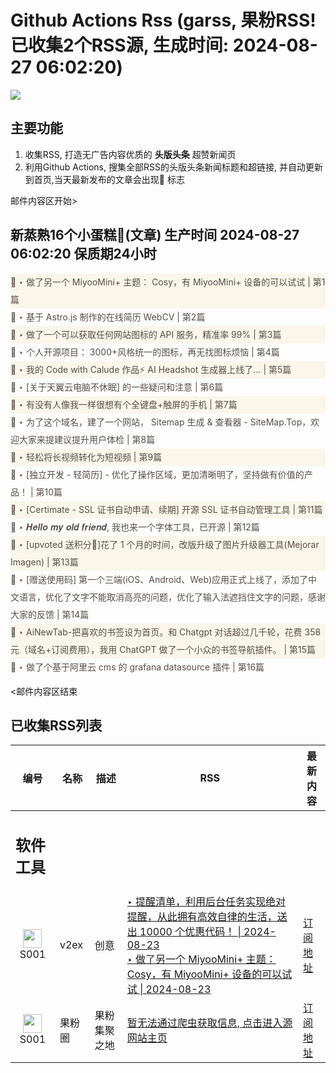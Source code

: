 # Github Actions Rss (garss, 果粉RSS! 已收集2个RSS源, 生成时间: 2024-08-27 06:02:20)

![](https://cdn.jsdelivr.net/gh/xinkeji/garss/_media/ga-rss.png)



## 主要功能
1. 收集RSS, 打造无广告内容优质的 **头版头条** 超赞新闻页
2. 利用Github Actions, 搜集全部RSS的头版头条新闻标题和超链接, 并自动更新到首页,当天最新发布的文章会出现🌈 标志

邮件内容区开始>
<h2>新蒸熟16个小蛋糕🍰(文章) 生产时间 2024-08-27 06:02:20 保质期24小时</h2>

<div style='line-height:3;background-color:#FAF6EA;' ><a href='https://www.v2ex.com/t/1067994#reply1' style="line-height:2;text-decoration:none;display:block;color:#584D49;">🌈 ‣ 做了另一个 MiyooMini+ 主题： Cosy，有 MiyooMini+ 设备的可以试试 | 第1篇</a></div><div style='line-height:3;' ><a href='https://www.v2ex.com/t/1067985#reply3' style="line-height:2;text-decoration:none;display:block;color:#584D49;">🌈 ‣ 基于 Astro.js 制作的在线简历 WebCV | 第2篇</a></div><div style='line-height:3;background-color:#FAF6EA;' ><a href='https://www.v2ex.com/t/1067951#reply16' style="line-height:2;text-decoration:none;display:block;color:#584D49;">🌈 ‣ 做了一个可以获取任何网站图标的 API 服务，精准率 99% | 第3篇</a></div><div style='line-height:3;' ><a href='https://www.v2ex.com/t/1067969#reply4' style="line-height:2;text-decoration:none;display:block;color:#584D49;">🌈 ‣ 个人开源项目： 3000+风格统一的图标，再无找图标烦恼 | 第4篇</a></div><div style='line-height:3;background-color:#FAF6EA;' ><a href='https://www.v2ex.com/t/1067977#reply2' style="line-height:2;text-decoration:none;display:block;color:#584D49;">🌈 ‣ 我的 Code with Calude 作品⚡️ AI Headshot 生成器上线了... | 第5篇</a></div><div style='line-height:3;' ><a href='https://www.v2ex.com/t/1067980#reply1' style="line-height:2;text-decoration:none;display:block;color:#584D49;">🌈 ‣ [关于天翼云电脑不休眠] 的一些疑问和注意 | 第6篇</a></div><div style='line-height:3;background-color:#FAF6EA;' ><a href='https://www.v2ex.com/t/1067709#reply68' style="line-height:2;text-decoration:none;display:block;color:#584D49;">🌈 ‣ 有没有人像我一样很想有个全键盘+触屏的手机 | 第7篇</a></div><div style='line-height:3;' ><a href='https://www.v2ex.com/t/1067963#reply0' style="line-height:2;text-decoration:none;display:block;color:#584D49;">🌈 ‣ 为了这个域名，建了一个网站， Sitemap 生成 & 查看器 - SiteMap.Top，欢迎大家来提建议提升用户体检 | 第8篇</a></div><div style='line-height:3;background-color:#FAF6EA;' ><a href='https://www.v2ex.com/t/1067955#reply0' style="line-height:2;text-decoration:none;display:block;color:#584D49;">🌈 ‣ 轻松将长视频转化为短视频 | 第9篇</a></div><div style='line-height:3;' ><a href='https://www.v2ex.com/t/1067730#reply19' style="line-height:2;text-decoration:none;display:block;color:#584D49;">🌈 ‣ [独立开发 - 轻简历] - 优化了操作区域，更加清晰明了，坚持做有价值的产品！ | 第10篇</a></div><div style='line-height:3;background-color:#FAF6EA;' ><a href='https://www.v2ex.com/t/1067809#reply14' style="line-height:2;text-decoration:none;display:block;color:#584D49;">🌈 ‣ [Certimate - SSL 证书自动申请、续期] 开源 SSL 证书自动管理工具 | 第11篇</a></div><div style='line-height:3;' ><a href='https://www.v2ex.com/t/1067931#reply6' style="line-height:2;text-decoration:none;display:block;color:#584D49;">🌈 ‣ 𝑯𝒆𝒍𝒍𝒐 𝒎𝒚 𝒐𝒍𝒅 𝒇𝒓𝒊𝒆𝒏𝒅, 我也来一个字体工具，已开源 | 第12篇</a></div><div style='line-height:3;background-color:#FAF6EA;' ><a href='https://www.v2ex.com/t/1067904#reply3' style="line-height:2;text-decoration:none;display:block;color:#584D49;">🌈 ‣ [upvoted 送积分🎁]花了 1 个月的时间，改版升级了图片升级器工具(Mejorar Imagen) | 第13篇</a></div><div style='line-height:3;' ><a href='https://www.v2ex.com/t/1067792#reply15' style="line-height:2;text-decoration:none;display:block;color:#584D49;">🌈 ‣ [赠送使用码] 第一个三端(iOS、Android、Web)应用正式上线了，添加了中文语言，优化了文字不能取消高亮的问题，优化了输入法遮挡住文字的问题，感谢大家的反馈 | 第14篇</a></div><div style='line-height:3;background-color:#FAF6EA;' ><a href='https://www.v2ex.com/t/1067736#reply9' style="line-height:2;text-decoration:none;display:block;color:#584D49;">🌈 ‣ AiNewTab-把喜欢的书签设为首页。和 Chatgpt 对话超过几千轮，花费 358 元（域名+订阅费用），我用 ChatGPT 做了一个小众的书签导航插件。 | 第15篇</a></div><div style='line-height:3;' ><a href='https://www.v2ex.com/t/1067976#reply0' style="line-height:2;text-decoration:none;display:block;color:#584D49;">🌈 ‣ 做了个基于阿里云 cms 的 grafana datasource 插件 | 第16篇</a></div>

<邮件内容区结束

## 已收集RSS列表

| 编号 | 名称 | 描述 | RSS | 最新内容 |
| --- | --- | --- | --- | --- |
| <h2 id="软件工具">软件工具</h2> |  |   |  |  |
| <div id="S001" style="text-align: center;"><img src="https://cdn.jsdelivr.net/gh/zhaoolee/garss/_media/favicon/S001.png" width="30px" style="width:30px;height: auto;"/><br><span>S001</span></div> | v2ex | 创意 | [‣ 提醒清单，利用后台任务实现绝对提醒，从此拥有高效自律的生活，送出 10000 个优惠代码！ \| 2024-08-23](https://www.v2ex.com/t/1067222#reply60)<br/>[‣ 做了另一个 MiyooMini+ 主题： Cosy，有 MiyooMini+ 设备的可以试试 \| 2024-08-23](https://www.v2ex.com/t/1067994#reply1) | [订阅地址](https://www.v2ex.com/feed/tab/creative.xml) |
| <div id="S001" style="text-align: center;"><img src="https://cdn.jsdelivr.net/gh/zhaoolee/garss/_media/favicon/S001.png" width="30px" style="width:30px;height: auto;"/><br><span>S001</span></div> | 果粉圈 | 果粉集聚之地 | [暂无法通过爬虫获取信息, 点击进入源网站主页](https://g0f.cn) | [订阅地址](https://g0f.cn/rss.xml) |




